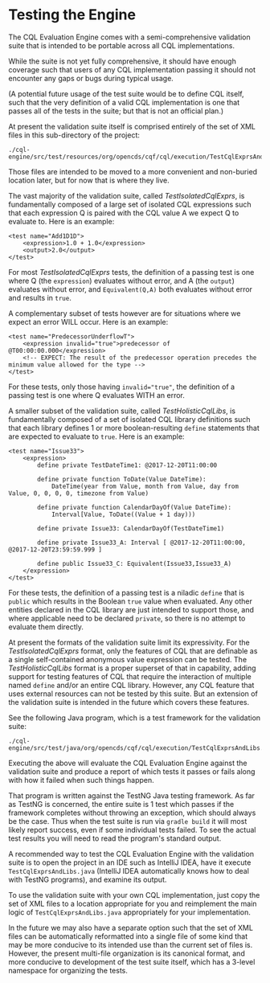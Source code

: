 # Testing the Engine

The CQL Evaluation Engine comes with a semi-comprehensive validation suite
that is intended to be portable across all CQL implementations.

While the suite is not yet fully comprehensive, it should have enough
coverage such that users of any CQL implementation passing it should not
encounter any gaps or bugs during typical usage.

(A potential future usage of the test suite would be to define CQL itself,
such that the very definition of a valid CQL implementation is one that
passes all of the tests in the suite; but that is not an official plan.)

At present the validation suite itself is comprised entirely of the set of
XML files in this sub-directory of the project:

```
./cql-engine/src/test/resources/org/opencds/cqf/cql/execution/TestCqlExprsAndLibs
```

Those files are intended to be moved to a more convenient and non-buried
location later, but for now that is where they live.

The vast majority of the validation suite, called *TestIsolatedCqlExprs*,
is fundamentally composed of a large set of isolated CQL expressions such
that each expression Q is paired with the CQL value A we expect Q to
evaluate to.  Here is an example:

```
<test name="Add1D1D">
    <expression>1.0 + 1.0</expression>
    <output>2.0</output>
</test>
```

For most *TestIsolatedCqlExprs* tests, the definition of a passing test is
one where Q (the `expression`) evaluates without error, and A (the
`output`) evaluates without error, and `Equivalent(Q,A)` both evaluates
without error and results in `true`.

A complementary subset of tests however are for situations where we expect
an error WILL occur.  Here is an example:

```
<test name="PredecessorUnderflowT">
    <expression invalid="true">predecessor of @T00:00:00.000</expression>
    <!-- EXPECT: The result of the predecessor operation precedes the minimum value allowed for the type -->
</test>
```

For these tests, only those having `invalid="true"`, the definition of a
passing test is one where Q evaluates WITH an error.

A smaller subset of the validation suite, called *TestHolisticCqlLibs*, is
fundamentally composed of a set of isolated CQL library definitions such
that each library defines 1 or more boolean-resulting `define` statements
that are expected to evaluate to `true`.  Here is an example:

```
<test name="Issue33">
    <expression>
        define private TestDateTime1: @2017-12-20T11:00:00

        define private function ToDate(Value DateTime):
            DateTime(year from Value, month from Value, day from Value, 0, 0, 0, 0, timezone from Value)

        define private function CalendarDayOf(Value DateTime):
            Interval[Value, ToDate((Value + 1 day)))

        define private Issue33: CalendarDayOf(TestDateTime1)

        define private Issue33_A: Interval [ @2017-12-20T11:00:00, @2017-12-20T23:59:59.999 ]

        define public Issue33_C: Equivalent(Issue33,Issue33_A)
    </expression>
</test>
```

For these tests, the definition of a passing test is a niladic `define`
that is `public` which results in the Boolean `true` value when evaluated.
Any other entities declared in the CQL library are just intended to support
those, and where applicable need to be declared `private`, so there is no
attempt to evaluate them directly.

At present the formats of the validation suite limit its expressivity.
For the *TestIsolatedCqlExprs* format, only the features of CQL that are
definable as a single self-contained anonymous value expression can be
tested.  The *TestHolisticCqlLibs* format is a proper superset of that in
capability, adding support for testing features of CQL that require the
interaction of multiple named `define` and/or an entire CQL library.
However, any CQL feature that uses external resources can not be tested by
this suite.  But an extension of the validation suite is intended in the
future which covers these features.

See the following Java program, which is a test framework for the
validation suite:

```
./cql-engine/src/test/java/org/opencds/cqf/cql/execution/TestCqlExprsAndLibs.java
```

Executing the above will evaluate the CQL Evaluation Engine against the
validation suite and produce a report of which tests it passes or fails
along with how it failed when such things happen.

That program is written against the TestNG Java testing framework.  As far
as TestNG is concerned, the entire suite is 1 test which passes if the
framework completes without throwing an exception, which should always be
the case.  Thus when the test suite is run via `gradle build` it will most
likely report success, even if some individual tests failed.  To see the
actual test results you will need to read the program's standard output.

A recommended way to test the CQL Evaluation Engine with the validation
suite is to open the project in an IDE such as IntelliJ IDEA, have it
execute `TestCqlExprsAndLibs.java` (IntelliJ IDEA automatically knows how
to deal with TestNG programs), and examine its output.

To use the validation suite with your own CQL implementation, just copy the
set of XML files to a location appropriate for you and reimplement the main
logic of `TestCqlExprsAndLibs.java` appropriately for your implementation.

In the future we may also have a separate option such that the set of XML
files can be automatically reformatted into a single file of some kind that
may be more conducive to its intended use than the current set of files is.
However, the present multi-file organization is its canonical format, and
more conducive to development of the test suite itself, which has a 3-level
namespace for organizing the tests.
